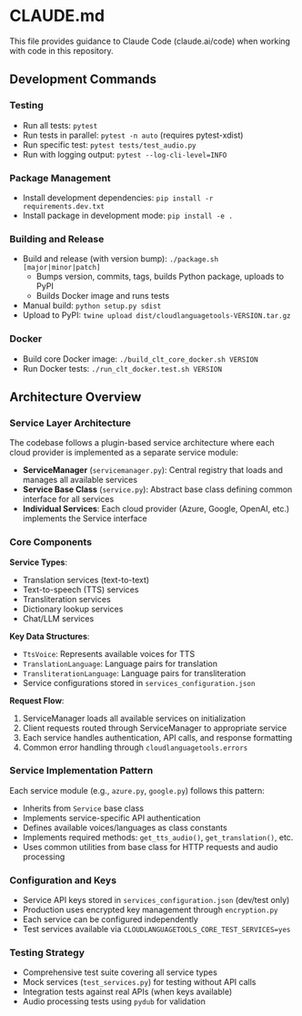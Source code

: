 # CLAUDE.md

This file provides guidance to Claude Code (claude.ai/code) when working with code in this repository.

## Development Commands

### Testing
- Run all tests: `pytest`
- Run tests in parallel: `pytest -n auto` (requires pytest-xdist)
- Run specific test: `pytest tests/test_audio.py`
- Run with logging output: `pytest --log-cli-level=INFO`

### Package Management
- Install development dependencies: `pip install -r requirements.dev.txt`
- Install package in development mode: `pip install -e .`

### Building and Release
- Build and release (with version bump): `./package.sh [major|minor|patch]`
  - Bumps version, commits, tags, builds Python package, uploads to PyPI
  - Builds Docker image and runs tests
- Manual build: `python setup.py sdist`
- Upload to PyPI: `twine upload dist/cloudlanguagetools-VERSION.tar.gz`

### Docker
- Build core Docker image: `./build_clt_core_docker.sh VERSION`
- Run Docker tests: `./run_clt_docker.test.sh VERSION`

## Architecture Overview

### Service Layer Architecture
The codebase follows a plugin-based service architecture where each cloud provider is implemented as a separate service module:

- **ServiceManager** (`servicemanager.py`): Central registry that loads and manages all available services
- **Service Base Class** (`service.py`): Abstract base class defining common interface for all services
- **Individual Services**: Each cloud provider (Azure, Google, OpenAI, etc.) implements the Service interface

### Core Components

**Service Types**:
- Translation services (text-to-text)
- Text-to-speech (TTS) services 
- Transliteration services
- Dictionary lookup services
- Chat/LLM services

**Key Data Structures**:
- `TtsVoice`: Represents available voices for TTS
- `TranslationLanguage`: Language pairs for translation
- `TransliterationLanguage`: Language pairs for transliteration
- Service configurations stored in `services_configuration.json`

**Request Flow**:
1. ServiceManager loads all available services on initialization
2. Client requests routed through ServiceManager to appropriate service
3. Each service handles authentication, API calls, and response formatting
4. Common error handling through `cloudlanguagetools.errors`

### Service Implementation Pattern
Each service module (e.g., `azure.py`, `google.py`) follows this pattern:
- Inherits from `Service` base class
- Implements service-specific API authentication
- Defines available voices/languages as class constants
- Implements required methods: `get_tts_audio()`, `get_translation()`, etc.
- Uses common utilities from base class for HTTP requests and audio processing

### Configuration and Keys
- Service API keys stored in `services_configuration.json` (dev/test only)
- Production uses encrypted key management through `encryption.py`
- Each service can be configured independently
- Test services available via `CLOUDLANGUAGETOOLS_CORE_TEST_SERVICES=yes`

### Testing Strategy
- Comprehensive test suite covering all service types
- Mock services (`test_services.py`) for testing without API calls
- Integration tests against real APIs (when keys available)
- Audio processing tests using `pydub` for validation